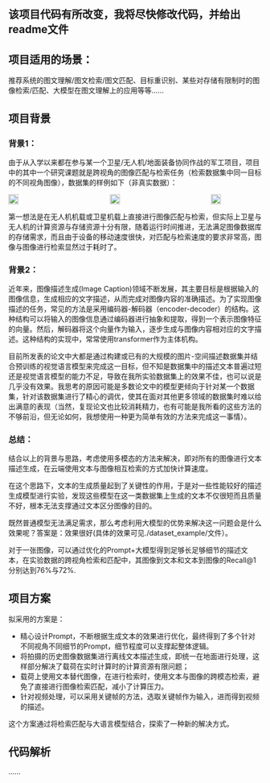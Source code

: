 ## 该项目代码有所改变，我将尽快修改代码，并给出readme文件

## 项目适用的场景：
推荐系统的图文理解/图文检索/图文匹配、目标重识别、某些对存储有限制时的图像检索/匹配、大模型在图文理解上的应用等等......

## 项目背景
### 背景1：

由于从入学以来都在参与某一个卫星/无人机/地面装备协同作战的军工项目，项目中的其中一个研究课题就是跨视角的图像匹配与检索任务（检索数据集中同一目标的不同视角图像），数据集的样例如下（非真实数据）：
<div style="display: flex; justify-content: space-between; align-items: center;gap:10%;">
  <img src="https://github.com/user-attachments/assets/60b928b5-59ad-488c-b147-b943a2a03d01" style="width:20%; height:auto;">
  <img src="https://github.com/user-attachments/assets/d41359b5-fd7c-4df6-bda6-4d3c75362673" style="width:20%; height:auto;">
  <img src="https://github.com/user-attachments/assets/a69e0877-215f-4a8f-8c30-6c5514c29be6" style="width:20%; height:auto;">
</div>

第一想法是在无人机机载或卫星机载上直接进行图像匹配与检索，但实际上卫星与无人机的计算资源与存储资源十分有限，随着运行时间推进，无法满足图像数据库的存储需求，而且由于设备的移动速度很快，对匹配与检索速度的要求非常高，图像与图像进行检索显然过于耗时了。

### 背景2：

近年来，图像描述生成(Image Caption)领域不断发展，其主要目标是根据输入的图像信息，生成相应的文字描述，从而完成对图像内容的准确描述。为了实现图像描述的任务，常见的方法是采用编码器-解码器（encoder-decoder）的结构。这种结构可以将输入的图像信息通过编码器进行抽象和提取，得到一个表示图像特征的向量。然后，解码器将这个向量作为输入，逐步生成与图像内容相对应的文字描述。这种结构的实现中，常常使用transformer作为主体机构。

目前所发表的论文中大都是通过构建或已有的大规模的图片-空间描述数据集并结合预训练的视觉语言模型来完成这一目标，但不知是数据集中的描述文本普遍过短还是视觉语言模型的能力不足，导致在我所实验数据集上的效果不佳，也可以说是几乎没有效果。我思考的原因可能是多数论文中的模型更倾向于针对某一个数据集，针对该数据集进行了精心的调优，使其在面对其他更多领域的数据集时难以给出满意的表现（当然，复现论文也比较消耗精力，也有可能是我所看的这些方法的不够前沿，但无论如何，我想使用一种更为简单有效的方法来完成这一事情）。

### 总结：
  结合以上的背景与思路，考虑使用多模态的方法来解决，即对所有的图像进行文本描述生成，在云端使用文本与图像相互检索的方式加快计算速度。
  
  在这个思路下，文本的生成质量起到了关键性的作用，于是对一些性能较好的描述生成模型进行实验，发现这些模型在这一类数据集上生成的文本不仅很短而且质量不好，根本无法支撑通过文本区分图像的目的。
  
  既然普通模型无法满足需求，那么考虑利用大模型的优势来解决这一问题会是什么效果呢？答案是：效果很好(具体的效果可见./dataset_example/文件）。
  
  对于一张图像，可以通过优化的Prompt+大模型得到足够长足够细节的描述文本，在实验数据的跨视角检索和匹配中，其图像到文本和文本到图像的Recall@1分别达到76%与72%.

## 项目方案
拟采用的方案是：
- 精心设计Prompt，不断根据生成文本的效果进行优化，最终得到了多个针对不同视角不同细节的Prompt，细节程度可以支撑起整体逻辑。
- 将拍摄的历史图像数据集进行离线文本描述生成，即统一在地面进行处理，这样部分解决了载荷在实时计算时的计算资源有限问题；
- 载荷上使用文本替代图像，在进行检索时，使用文本与图像的跨模态检索，避免了直接进行图像检索匹配，减小了计算压力。
- 针对视频处理，可以采用关键帧的方法，选取关键帧作为输入，进而得到视频的描述。






这个方案通过将检索匹配与大语言模型结合，探索了一种新的解决方式。

## 代码解析
......

